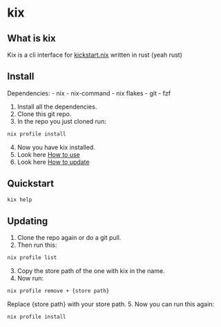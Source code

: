 # kix

## What is kix
Kix is a cli interface for [kickstart.nix](https://github.com/ALT-F4-LLC/kickstart.nix) written in rust (yeah rust)

## Install
Dependencies:
    - nix
    - nix-command
    - nix flakes
    - git
    - fzf

1. Install all the dependencies.
2. Clone this git repo.
3. In the repo you just cloned run:
```sh
nix profile install
```
4. Now you have kix installed.
5. Look here [How to use](#Quickstart)
6. Look here [How to update](#Updating)

## Quickstart
```sh
kix help
```
## Updating
1. Clone the repo again or do a git pull.
2. Then run this:
```sh
nix profile list
```
3. Copy the store path of the one with kix in the name.
4. Now run:
```sh
nix profile remove + {store path}
```
Replace {store path} with your store path.
5. Now you can run this again:
```sh
nix profile install
```
